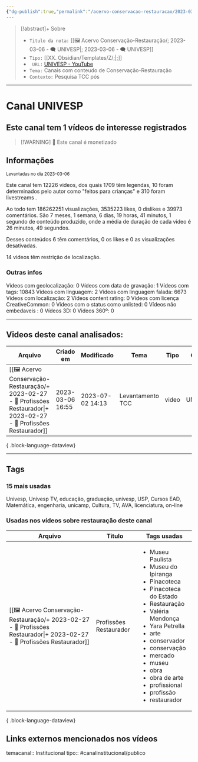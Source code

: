 ```yaml
---
{"dg-publish":true,"permalink":"/acervo-conservacao-restauracao/2023-03-06-univesp/","tags":["🖼️/🗨️"]}
---
```


>[!abstract]+ Sobre
>- `Titulo da nota:`  [[🖼️ Acervo Conservação-Restauração/; 2023-03-06 - 🗨️ UNIVESP\|; 2023-03-06 - 🗨️ UNIVESP]]
>- `Tipo:`  [[XX. Obsidian/Templates/Z/;\|;]]
>- ` URL:`  [UNIVESP - YouTube](http://www.youtube.com/@univesptv)
>- `Tema:`  Canais com conteudo de Conservação-Restauração
>- ` Contexto: ` Pesquisa TCC pós
***

# Canal UNIVESP
## Este canal tem 1 vídeos de interesse registrados
>[!WARNING] 💸 Este canal é monetizado

## Informações
<small> Levantadas no dia 2023-03-06 </small>


Este canal tem 12226 videos, dos quais 1709 têm legendas, 10 foram determinados pelo autor como "feitos para crianças" e 310 foram livestreams .

Ao todo tem 186262251 visualizações, 3535223 likes, 0 dislikes e 39973 comentários.
São 7 meses, 1 semana, 6 dias, 19 horas, 41 minutos, 1 segundo de conteúdo produzido, onde a média de duração de cada video é 26 minutos, 49 segundos.

Desses conteúdos 6 têm comentários, 0 os likes e 0 as visualizações desativadas.

14 videos têm restrição de localização.

### Outras infos

Vídeos com geolocalização: 0
Vídeos com data de gravação: 1
Vídeos com tags: 10843
Vídeos com linguagem: 2
Vídeos com linguagem falada: 6673
Vídeos com localização: 2
Vídeos content rating: 0
Vídeos com licença CreativeCommon: 0
Vídeos com o status como unlisted: 0
Vídeos não embedaveis : 0
Vídeos 3D: 0
Videos 360º: 0
***
## Videos deste canal analisados:
| Arquivo                                                                                                                              | Criado em        | Modificado       | Tema             | Tipo  | Canal   |
| ------------------------------------------------------------------------------------------------------------------------------------ | ---------------- | ---------------- | ---------------- | ----- | ------- |
| [[🖼️ Acervo Conservação-Restauração/+ 2023-02-27   -  🎥️ Profissões Restaurador\|+ 2023-02-27   -  🎥️ Profissões Restaurador]] | 2023-03-06 16:55 | 2023-07-02 14:13 | Levantamento TCC | video | UNIVESP |

{ .block-language-dataview}
***

## Tags
### 15 mais usadas

Univesp, Univesp TV, educação, graduação, univesp, USP, Cursos EAD, Matemática, engenharia, unicamp, Cultura, TV, AVA, licenciatura, on-line

### Usadas nos vídeos sobre restauração deste canal
| Arquivo                                                                                                                              | Titulo                 | Tags usadas                                                                                                                                                                                                                                                                                                                                                   |
| ------------------------------------------------------------------------------------------------------------------------------------ | ---------------------- | ------------------------------------------------------------------------------------------------------------------------------------------------------------------------------------------------------------------------------------------------------------------------------------------------------------------------------------------------------------- |
| [[🖼️ Acervo Conservação-Restauração/+ 2023-02-27   -  🎥️ Profissões Restaurador\|+ 2023-02-27   -  🎥️ Profissões Restaurador]] | Profissões Restaurador | <ul><li>Museu Paulista</li><li>Museu do Ipiranga</li><li>Pinacoteca</li><li>Pinacoteca do Estado</li><li>Restauração</li><li>Valéria Mendonça</li><li>Yara Petrella</li><li>arte</li><li>conservador</li><li>conservação</li><li>mercado</li><li>museu</li><li>obra</li><li>obra de arte</li><li>profissional</li><li>profissão</li><li>restaurador</li></ul> |

{ .block-language-dataview}



##  Links externos mencionados nos vídeos



temacanal:: Institucional
tipo:: #canalinstitucional/publico